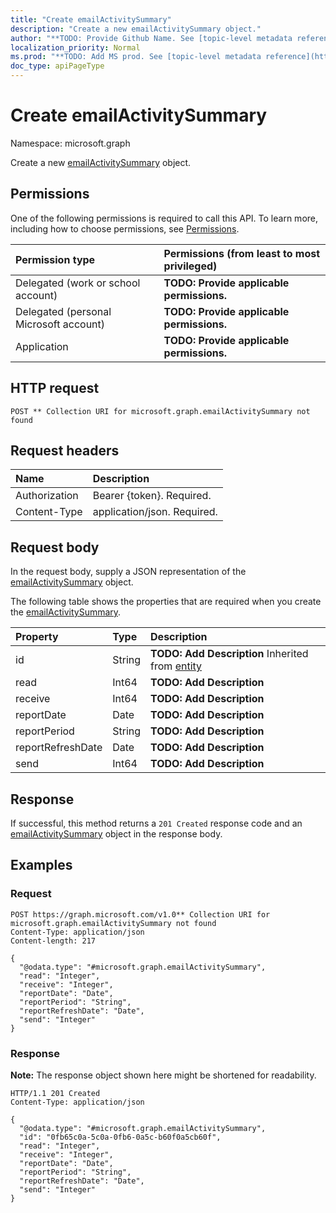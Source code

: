 ```yaml
---
title: "Create emailActivitySummary"
description: "Create a new emailActivitySummary object."
author: "**TODO: Provide Github Name. See [topic-level metadata reference](https://msgo.azurewebsites.net/add/document/guidelines/metadata.html#topic-level-metadata)**"
localization_priority: Normal
ms.prod: "**TODO: Add MS prod. See [topic-level metadata reference](https://msgo.azurewebsites.net/add/document/guidelines/metadata.html#topic-level-metadata)**"
doc_type: apiPageType
---
```


# Create emailActivitySummary
Namespace: microsoft.graph



Create a new [emailActivitySummary](../resources/emailactivitysummary.md) object.

## Permissions
One of the following permissions is required to call this API. To learn more, including how to choose permissions, see [Permissions](/graph/permissions-reference).

|Permission type|Permissions (from least to most privileged)|
|:---|:---|
|Delegated (work or school account)|**TODO: Provide applicable permissions.**|
|Delegated (personal Microsoft account)|**TODO: Provide applicable permissions.**|
|Application|**TODO: Provide applicable permissions.**|

## HTTP request

<!-- {
  "blockType": "ignored"
}
-->
``` http
POST ** Collection URI for microsoft.graph.emailActivitySummary not found
```

## Request headers
|Name|Description|
|:---|:---|
|Authorization|Bearer {token}. Required.|
|Content-Type|application/json. Required.|

## Request body
In the request body, supply a JSON representation of the [emailActivitySummary](../resources/emailactivitysummary.md) object.

The following table shows the properties that are required when you create the [emailActivitySummary](../resources/emailactivitysummary.md).

|Property|Type|Description|
|:---|:---|:---|
|id|String|**TODO: Add Description** Inherited from [entity](../resources/entity.md)|
|read|Int64|**TODO: Add Description**|
|receive|Int64|**TODO: Add Description**|
|reportDate|Date|**TODO: Add Description**|
|reportPeriod|String|**TODO: Add Description**|
|reportRefreshDate|Date|**TODO: Add Description**|
|send|Int64|**TODO: Add Description**|



## Response

If successful, this method returns a `201 Created` response code and an [emailActivitySummary](../resources/emailactivitysummary.md) object in the response body.

## Examples

### Request
<!-- {
  "blockType": "request",
  "name": "create_emailactivitysummary_from_"
}
-->
``` http
POST https://graph.microsoft.com/v1.0** Collection URI for microsoft.graph.emailActivitySummary not found
Content-Type: application/json
Content-length: 217

{
  "@odata.type": "#microsoft.graph.emailActivitySummary",
  "read": "Integer",
  "receive": "Integer",
  "reportDate": "Date",
  "reportPeriod": "String",
  "reportRefreshDate": "Date",
  "send": "Integer"
}
```


### Response
**Note:** The response object shown here might be shortened for readability.
<!-- {
  "blockType": "response",
  "truncated": true,
  "@odata.type": "microsoft.graph.emailActivitySummary"
}
-->
``` http
HTTP/1.1 201 Created
Content-Type: application/json

{
  "@odata.type": "#microsoft.graph.emailActivitySummary",
  "id": "0fb65c0a-5c0a-0fb6-0a5c-b60f0a5cb60f",
  "read": "Integer",
  "receive": "Integer",
  "reportDate": "Date",
  "reportPeriod": "String",
  "reportRefreshDate": "Date",
  "send": "Integer"
}
```


